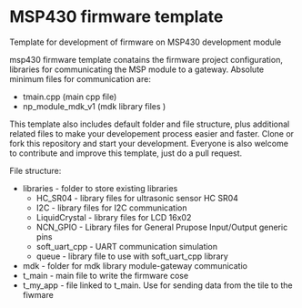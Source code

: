 # MSP430 firmware template
Template for development of firmware on MSP430 development module

msp430 firmware template conatains the firmware project configuration, libraries for communicating the MSP module to a gateway. Absolute minimum files for communication are:

- tmain.cpp (main cpp file)
- np_module_mdk_v1 (mdk library files )

This template also includes default folder and file structure, plus additional related files to make your developement process easier and faster. Clone or fork this repository and start your development. Everyone is also welcome to contribute and improve this template, just do a pull request.

File structure:

- libraries - folder to store existing libraries
    - HC_SR04 - library files for ultrasonic sensor HC SR04
    - I2C - library files for I2C communication
    - LiquidCrystal - library files for LCD 16x02
    - NCN_GPIO - Library files for General Prupose Input/Output generic pins
    - soft_uart_cpp - UART communication simulation
    - queue - library file to use with soft_uart_cpp library
- mdk - folder for mdk library module-gateway communicatio
- t_main - main file to write the firmware cose
- t_my_app - file linked to t_main. Use for sending data from the tile to the fiwmare